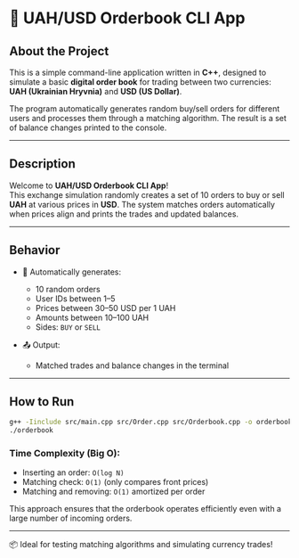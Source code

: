 # 💱 UAH/USD Orderbook CLI App

## About the Project

This is a simple command-line application written in **C++**, designed to simulate a basic **digital order book** for trading between two currencies: **UAH (Ukrainian Hryvnia)** and **USD (US Dollar)**.

The program automatically generates random buy/sell orders for different users and processes them through a matching algorithm. The result is a set of balance changes printed to the console.

---

## Description

Welcome to **UAH/USD Orderbook CLI App**!  
This exchange simulation randomly creates a set of 10 orders to buy or sell **UAH** at various prices in **USD**. The system matches orders automatically when prices align and prints the trades and updated balances.

---

## Behavior

- 🔁 Automatically generates:
  - 10 random orders
  - User IDs between 1–5
  - Prices between 30–50 USD per 1 UAH
  - Amounts between 10–100 UAH
  - Sides: `BUY` or `SELL`

- 📤 Output:  
  - Matched trades and balance changes in the terminal

---

## How to Run

```bash
g++ -Iinclude src/main.cpp src/Order.cpp src/Orderbook.cpp -o orderbook
./orderbook
```

### Time Complexity (Big O):

- Inserting an order: `O(log N)`  
- Matching check: `O(1)` (only compares front prices)  
- Matching and removing: `O(1)` amortized per order

This approach ensures that the orderbook operates efficiently even with a large number of incoming orders.

---

📦 Ideal for testing matching algorithms and simulating currency trades!
